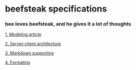 # beefsteak specifications

### bee loves beefsteak, and he gives it a lot of thoughts 


[1. Modeling article](https://github.com/lazybee27102/beefsteak-specs/blob/master/modeling.md)

[2. Server-client architecture]()

[3. Markdown supporting]()

[4. Formating](https://github.com/lazybee27102/beefsteak-specs/blob/master/formatting.md)
